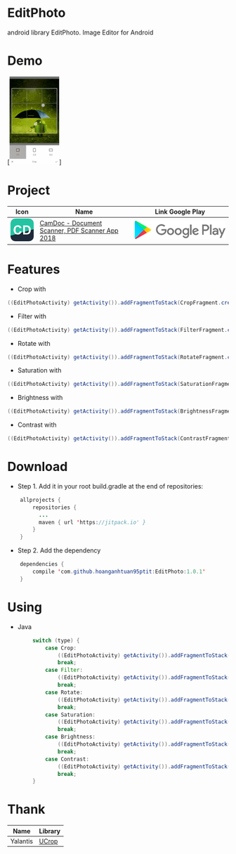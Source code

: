 # EditPhoto

android library EditPhoto. Image Editor for Android


# Demo 

[<img src="/store/Gif.gif">]

# Project

Icon | Name | Link Google Play
------------ | ------------ | -------------
[<img src="/store/ic_launcher.png">](https://play.google.com/store/apps/details?id=com.hoanganhtuan95ptit.camdoc_productivity) | [CamDoc - Document Scanner, PDF Scanner App 2018](https://play.google.com/store/apps/details?id=com.hoanganhtuan95ptit.camdoc_productivity) | [<img src="/store/Store.png">](https://play.google.com/store/apps/details?id=com.hoanganhtuan95ptit.camdoc_productivity)


# ️Features 
* Crop with 
```java
((EditPhotoActivity) getActivity()).addFragmentToStack(CropFragment.create(inputUrl, this));
```
* Filter with 
```java
((EditPhotoActivity) getActivity()).addFragmentToStack(FilterFragment.create(inputUrl, this));
```
* Rotate with 
```java
((EditPhotoActivity) getActivity()).addFragmentToStack(RotateFragment.create(inputUrl, this));
```
* Saturation with 
```java
((EditPhotoActivity) getActivity()).addFragmentToStack(SaturationFragment.create(inputUrl, this));
```
* Brightness with 
```java
((EditPhotoActivity) getActivity()).addFragmentToStack(BrightnessFragment.create(inputUrl, this));
```
* Contrast with 
```java
((EditPhotoActivity) getActivity()).addFragmentToStack(ContrastFragment.create(inputUrl, this));
```


# Download

* Step 1. Add it in your root build.gradle at the end of repositories:
```java
    allprojects {
        repositories {
          ...
          maven { url 'https://jitpack.io' }
        }
    }
```
* Step 2. Add the dependency
```java
    dependencies {
        compile 'com.github.hoanganhtuan95ptit:EditPhoto:1.0.1'
    }
```

# Using

* Java

```java
        switch (type) {
            case Crop:
                ((EditPhotoActivity) getActivity()).addFragmentToStack(CropFragment.create(inputUrl, this));
                break;
            case Filter:
                ((EditPhotoActivity) getActivity()).addFragmentToStack(FilterFragment.create(inputUrl, this));
                break;
            case Rotate:
                ((EditPhotoActivity) getActivity()).addFragmentToStack(RotateFragment.create(inputUrl, this));
                break;
            case Saturation:
                ((EditPhotoActivity) getActivity()).addFragmentToStack(SaturationFragment.create(inputUrl, this));
                break;
            case Brightness:
                ((EditPhotoActivity) getActivity()).addFragmentToStack(BrightnessFragment.create(inputUrl, this));
                break;
            case Contrast:
                ((EditPhotoActivity) getActivity()).addFragmentToStack(ContrastFragment.create(inputUrl, this));
                break;
        }
```
# Thank 

 Name | Library
------------ | -------------
Yalantis | [UCrop](https://github.com/Yalantis/uCrop) 
